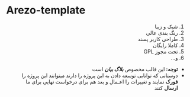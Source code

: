 # Arezo-template
<div dir="rtl">
  <ol>
    <li>شیک و زیبا</li>
    <li>رنگ بندی عالی</li>
    <li>طراحی کاربر پسند</li>
    <li>کاملا رایگان</li>
    <li>تحت مجوز GPL</li>
    <li>و...</li>
  </ol>
  <ul>
    <li>
      <b> توجه: </b>
      این قالب مخصوص
      <b><i>بلاگ بیان</i></b> است
    </li>
    <li>
      دوستانی که توانایی توسعه دادن به این پروژه را دارند میتوانند این پروژه را
      <b>فورک</b> نمایند و تغییرات را اعـمال و بعد هم برای درخواست نهایی برای ما
      <b>ارسال</b> کنند
    </li>
  </ul>
</div>
